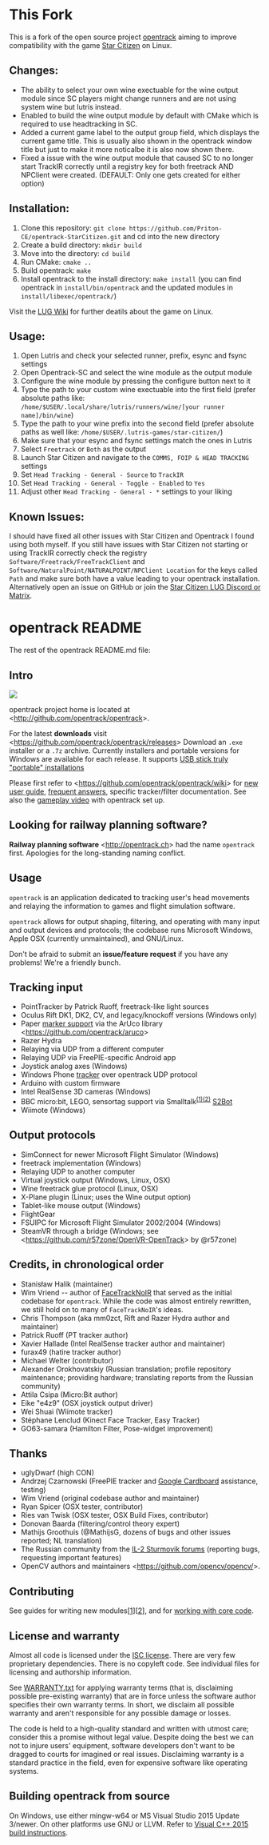 # This Fork

This is a fork of the open source project [opentrack](https://github.com/opentrack/opentrack) aiming to improve compatibility with the game [Star Citizen](https://robertsspaceindustries.com/) on Linux.

## Changes:

 - The ability to select your own wine exectuable for the wine output module since SC players might change runners and are not using system wine but lutris instead.
 - Enabled to build the wine output module by default with CMake which is required to use headtracking in SC.
 - Added a current game label to the output group field, which displays the current game title. This is usually also shown in the opentrack window title but just to make it more noticalbe it is also now shown there.
 - Fixed a issue with the wine output module that caused SC to no longer start TrackIR correctly until a registry key for both freetrack AND NPClient were created. (DEFAULT: Only one gets created for either option)

## Installation:

 1. Clone this repository: `git clone https://github.com/Priton-CE/opentrack-StarCitizen.git` and cd into the new directory
 2. Create a build directory: `mkdir build`
 3. Move into the directory: `cd build`
 4. Run CMake: `cmake ..`
 5. Build opentrack: `make`
 6. Install opentrack to the install directory: `make install`
 (you can find opentrack in `install/bin/opentrack` and the updated modules in `install/libexec/opentrack/`)

Visit the [LUG Wiki](https://github.com/starcitizen-lug/information-howtos/wiki) for further deatils about the game on Linux.

## Usage:

 1. Open Lutris and check your selected runner, prefix, esync and fsync settings
 2. Open Opentrack-SC and select the wine module as the output module
 3. Configure the wine module by pressing the configure button next to it
 4. Type the path to your custom wine exectuable into the first field (prefer absolute paths like: `/home/$USER/.local/share/lutris/runners/wine/[your runner name]/bin/wine`)
 5. Type the path to your wine prefix into the second field (prefer absolute paths as well like: `/home/$USER/.lutris-games/star-citizen/`)
 6. Make sure that your esync and fsync settings match the ones in Lutris
 7. Select `Freetrack` or `Both` as the output
 8. Launch Star Citizen and navigate to the `COMMS, FOIP & HEAD TRACKING` settings
 9. Set `Head Tracking - General - Source` to `TrackIR`
 10. Set `Head Tracking - General - Toggle - Enabled` to `Yes`
 11. Adjust other `Head Tracking - General - *` settings to your liking

## Known Issues:
I should have fixed all other issues with Star Citizen and Opentrack I found using both myself.
If you still have issues with Star Citizen not starting or using TrackIR correctly check the registry `Software/Freetrack/FreeTrackClient` and `Software/NaturalPoint/NATURALPOINT/NPClient Location` for the keys called `Path` and make sure both have a value leading to your opentrack installation. Alternatively open an issue on GitHub or join the [Star Citizen LUG Discord or Matrix](https://github.com/starcitizen-lug/knowledge-base#socials).

# opentrack README

The rest of the opentrack README.md file:

## Intro

[<img src="https://ci.appveyor.com/api/projects/status/n0j9h38jnif5qbe9/branch/unstable?svg=true"/>](https://ci.appveyor.com/project/sthalik/opentrack/branch/unstable)

opentrack project home is located at <<http://github.com/opentrack/opentrack>>.

For the latest **downloads** visit <<https://github.com/opentrack/opentrack/releases>> Download an `.exe` installer or a `.7z` archive. Currently installers and portable versions for Windows are available for each release. It supports [USB stick truly "portable" installations](https://github.com/opentrack/opentrack/wiki/portable-mode-for-USB-sticks)

Please first refer to <<https://github.com/opentrack/opentrack/wiki>>
for [new user guide](https://github.com/opentrack/opentrack/wiki/Quick-Start-Guide-(WIP)), [frequent answers](https://github.com/opentrack/opentrack/wiki/common-issues), specific tracker/filter
documentation. See also the [gameplay video](https://www.youtube.com/watch?v=XI73ul_FnBI) with opentrack set up.

## Looking for railway planning software?

**Railway planning software** <<http://opentrack.ch>> had the name `opentrack` first. Apologies for the long-standing naming conflict.

## Usage

`opentrack` is an application dedicated to tracking user's head
movements and relaying the information to games and flight simulation
software.

`opentrack` allows for output shaping, filtering, and operating with many input and output devices and protocols; the codebase runs Microsoft Windows, Apple OSX (currently unmaintained), and GNU/Linux.

Don't be afraid to submit an **issue/feature request** if you have any problems! We're a friendly bunch.

## Tracking input

- PointTracker by Patrick Ruoff, freetrack-like light sources
- Oculus Rift DK1, DK2, CV, and legacy/knockoff versions (Windows only)
- Paper [marker support](https://github.com/opentrack/opentrack/wiki/Aruco-tracker)
  via the ArUco library <<https://github.com/opentrack/aruco>>
- Razer Hydra
- Relaying via UDP from a different computer
- Relaying UDP via FreePIE-specific Android app
- Joystick analog axes (Windows)
- Windows Phone [tracker](https://github.com/ZanderAdam/OpenTrack.WindowsPhone/wiki) over opentrack UDP protocol
- Arduino with custom firmware
- Intel RealSense 3D cameras (Windows)
- BBC micro:bit, LEGO, sensortag support via Smalltalk<sup>[(1)](https://en.wikipedia.org/wiki/Smalltalk)[(2)](https://en.wikipedia.org/wiki/Alan_Kay)</sup>
  [S2Bot](http://www.picaxe.com/Teaching/Other-Software/Scratch-Helper-Apps/)
- Wiimote (Windows)

## Output protocols

- SimConnect for newer Microsoft Flight Simulator (Windows)
- freetrack implementation (Windows)
- Relaying UDP to another computer
- Virtual joystick output (Windows, Linux, OSX)
- Wine freetrack glue protocol (Linux, OSX)
- X-Plane plugin (Linux; uses the Wine output option)
- Tablet-like mouse output (Windows)
- FlightGear
- FSUIPC for Microsoft Flight Simulator 2002/2004 (Windows)
- SteamVR through a bridge (Windows; see <<https://github.com/r57zone/OpenVR-OpenTrack>> by @r57zone)

## Credits, in chronological order

- Stanisław Halik (maintainer)
- Wim Vriend -- author of [FaceTrackNoIR](http://facetracknoir.sourceforge.net/) that served as the initial codebase for `opentrack`. While the  code was almost entirely rewritten, we still hold on to many of `FaceTrackNoIR`'s ideas.
- Chris Thompson (aka mm0zct, Rift and Razer Hydra author and maintainer)
- Patrick Ruoff (PT tracker author)
- Xavier Hallade (Intel RealSense tracker author and maintainer)
- furax49 (hatire tracker author)
- Michael Welter (contributor)
- Alexander Orokhovatskiy (Russian translation; profile repository maintenance; providing hardware; translating reports from the Russian community)
- Attila Csipa (Micro:Bit author)
- Eike "e4z9" (OSX joystick output driver)
- Wei Shuai (Wiimote tracker)
- Stéphane Lenclud (Kinect Face Tracker, Easy Tracker)
- GO63-samara (Hamilton Filter, Pose-widget improvement)

## Thanks

- uglyDwarf (high CON)
- Andrzej Czarnowski (FreePIE tracker and
  [Google Cardboard](https://github.com/opentrack/opentrack/wiki/VR-HMD-goggles-setup-----google-cardboard,-colorcross,-opendive)
  assistance, testing)
- Wim Vriend (original codebase author and maintainer)
- Ryan Spicer (OSX tester, contributor)
- Ries van Twisk (OSX tester, OSX Build Fixes, contributor)
- Donovan Baarda (filtering/control theory expert)
- Mathijs Groothuis (@MathijsG, dozens of bugs and other issues reported; NL translation)
- The Russian community from the [IL-2 Sturmovik forums](https://forum.il2sturmovik.ru/) (reporting bugs, requesting important features)
- OpenCV authors and maintainers <<https://github.com/opencv/opencv/>>.

## Contributing

See guides for writing new modules\[[1](https://github.com/opentrack/opentrack/blob/master/api/plugin-api.hpp)\]\[[2](https://github.com/opentrack/opentrack/blob/master/tracker-test/test.h)\], and for [working with core code](https://github.com/opentrack/opentrack/wiki/Hacking-opentrack).

## License and warranty

Almost all code is licensed under the [ISC license](https://en.wikipedia.org/wiki/ISC_license). There are very few proprietary dependencies. There is no copyleft code. See individual files for licensing and authorship information.

See [WARRANTY.txt](WARRANTY.txt) for applying warranty terms (that is, disclaiming possible pre-existing warranty) that are in force unless the software author specifies their own warranty terms. In short, we disclaim all possible warranty and aren't responsible for any possible damage or losses.

The code is held to a high-quality standard and written with utmost care; consider this a promise without legal value. Despite doing the best we can not to injure users' equipment, software developers don't want to be dragged to courts for imagined or real issues. Disclaiming warranty is a standard practice in the field, even for expensive software like operating systems.

## Building opentrack from source

On Windows, use either mingw-w64 or MS Visual Studio 2015 Update 3/newer. On other platforms use GNU or LLVM. Refer to [Visual C++ 2015 build instructions](https://github.com/opentrack/opentrack/wiki/Building-under-MS-Visual-C---2017-and-later).
